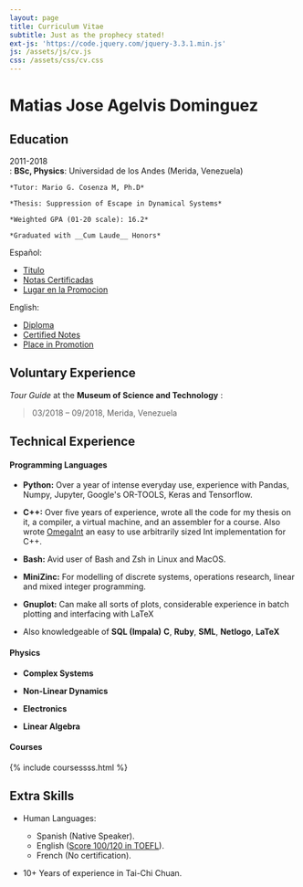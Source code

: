 ```yaml
---
layout: page
title: Curriculum Vitae
subtitle: Just as the prophecy stated!
ext-js: 'https://code.jquery.com/jquery-3.3.1.min.js'
js: /assets/js/cv.js
css: /assets/css/cv.css
---
```


# Matias Jose Agelvis Dominguez  

## Education  

2011-2018   
:   **BSc, Physics**: Universidad de los Andes (Merida, Venezuela)  
    
    *Tutor: Mario G. Cosenza M, Ph.D*
    
    *Thesis: Suppression of Escape in Dynamical Systems*   
    
    *Weighted GPA (01-20 scale): 16.2*  
    
    *Graduated with __Cum Laude__ Honors*  


Español:
+  [Titulo][Titulo]
+  [Notas Certificadas][Notas]
+  [Lugar en la Promocion][Lugar]  

English: 
+  [Diploma][Diploma]
+  [Certified Notes][Notes]
+  [Place in Promotion][Place]

[Titulo]: ../resources/Titulo_Registrado_Matias_Agelvis.pdf
[Notas]: ../resources/Notas_Certificadas_Matias_Agelvis.pdf
[Lugar]: ../resources/Lugar_en_la_promocion_Matias_Agelvis.pdf


[Diploma]: ../resources/Diploma_Matias_Agelvis.pdf  
[Notes]: ../resources/Notes_Matias_Agelvis.pdf
[Place]: ../resources/place_in_the_promotion_Matias_Agelvis.pdf

## Voluntary Experience

*Tour Guide* at the **Museum of Science and Technology** : 
> 03/2018 – 09/2018, Merida, Venezuela  

## Technical Experience  
  
#### Programming Languages  

-   **Python:** Over a year of intense everyday use, experience with Pandas, Numpy, Jupyter, Google's OR-TOOLS, Keras and Tensorflow.

-   **C++:** Over five years of experience, wrote all the code for my thesis on it, a compiler, a virtual machine, and an assembler for a course. Also wrote [OmegaInt][1] an easy to use arbitrarily sized Int implementation for C++.

-   **Bash:** Avid user of Bash and Zsh in Linux and MacOS.

-   **MiniZinc:** For modelling of discrete systems, operations research, linear and mixed integer programming.

-   **Gnuplot:** Can make all sorts of plots, considerable experience in batch plotting and interfacing with LaTeX

-   Also knowledgeable of **SQL (Impala)** **C**, **Ruby**, **SML**, **Netlogo**, **LaTeX**

[1]: https://github.com/MatiasAgelvis/OmegaInt

#### Physics  

-   **Complex Systems**  

-   **Non-Linear Dynamics**  

-   **Electronics**  

-   **Linear Algebra**


#### Courses

<!-- {% include courses.html %} -->
{% include coursessss.html %}

## Extra Skills

* Human Languages:

     * Spanish (Native Speaker).
     * English ([Score 100/120 in TOEFL](../resources/Toefl_Score_Matias_Agelvis.pdf)).
     * French (No certification).

* 10+ Years of experience in Tai-Chi Chuan.
